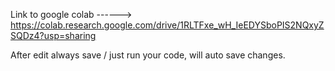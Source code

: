 Link to google colab ------> https://colab.research.google.com/drive/1RLTFxe_wH_IeEDYSboPIS2NQxyZSQDz4?usp=sharing

After edit always save / just run your code, will auto save changes.


